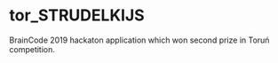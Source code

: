 # tor_STRUDELKIJS

BrainCode 2019 hackaton application which won second prize in Toruń competition.
